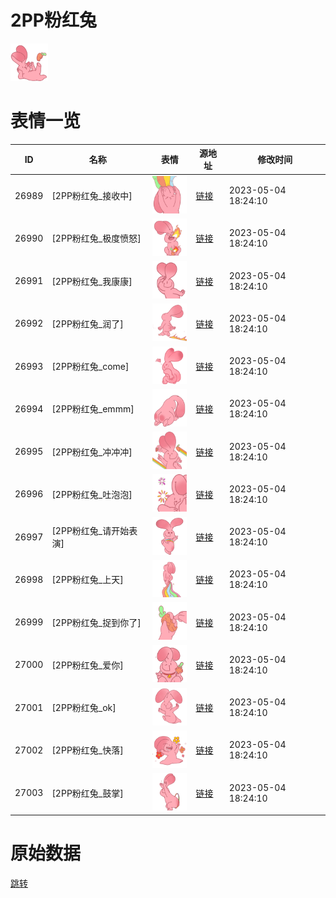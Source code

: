 # 2PP粉红兔

<img src="./cover.png" height="60" alt="cover" />

# 表情一览

|ID|名称|表情|源地址|修改时间|
|----|----|----|----|----|
|26989|[2PP粉红兔_接收中]|<img src="./pic/026989_%5B2PP粉红兔_接收中%5D.png" height="60" alt="接收中"/>|[链接](https://i0.hdslb.com/bfs/garb/5c551411c56becf74349fe519ab5b268efe425e0.png)|2023-05-04 18:24:10|
|26990|[2PP粉红兔_极度愤怒]|<img src="./pic/026990_%5B2PP粉红兔_极度愤怒%5D.png" height="60" alt="极度愤怒"/>|[链接](https://i0.hdslb.com/bfs/garb/5b46206d3b4b2a0967e13db5a9360c9da54f0066.png)|2023-05-04 18:24:10|
|26991|[2PP粉红兔_我康康]|<img src="./pic/026991_%5B2PP粉红兔_我康康%5D.png" height="60" alt="我康康"/>|[链接](https://i0.hdslb.com/bfs/garb/3410321c71dfa4da6444c82b5c6951d2a2584c15.png)|2023-05-04 18:24:10|
|26992|[2PP粉红兔_润了]|<img src="./pic/026992_%5B2PP粉红兔_润了%5D.png" height="60" alt="润了"/>|[链接](https://i0.hdslb.com/bfs/garb/a0d5edece8db9bbd7fdacd81a4c96170ba2afcda.png)|2023-05-04 18:24:10|
|26993|[2PP粉红兔_come]|<img src="./pic/026993_%5B2PP粉红兔_come%5D.png" height="60" alt="come"/>|[链接](https://i0.hdslb.com/bfs/garb/dfe9c2ae93f2b30efd2822b45cff8be01eee1157.png)|2023-05-04 18:24:10|
|26994|[2PP粉红兔_emmm]|<img src="./pic/026994_%5B2PP粉红兔_emmm%5D.png" height="60" alt="emmm"/>|[链接](https://i0.hdslb.com/bfs/garb/5168f8172337c0dba48036a699ba6a9f1541d1f8.png)|2023-05-04 18:24:10|
|26995|[2PP粉红兔_冲冲冲]|<img src="./pic/026995_%5B2PP粉红兔_冲冲冲%5D.png" height="60" alt="冲冲冲"/>|[链接](https://i0.hdslb.com/bfs/garb/a6ffff486d5a0ac0f1d12f0b6b91d32e46be3039.png)|2023-05-04 18:24:10|
|26996|[2PP粉红兔_吐泡泡]|<img src="./pic/026996_%5B2PP粉红兔_吐泡泡%5D.png" height="60" alt="吐泡泡"/>|[链接](https://i0.hdslb.com/bfs/garb/3e51946a52c0c546c9148b7a245c36712616c68e.png)|2023-05-04 18:24:10|
|26997|[2PP粉红兔_请开始表演]|<img src="./pic/026997_%5B2PP粉红兔_请开始表演%5D.png" height="60" alt="请开始表演"/>|[链接](https://i0.hdslb.com/bfs/garb/58015053b4ba5c8982ab67d774034d5273f5b1e8.png)|2023-05-04 18:24:10|
|26998|[2PP粉红兔_上天]|<img src="./pic/026998_%5B2PP粉红兔_上天%5D.png" height="60" alt="上天"/>|[链接](https://i0.hdslb.com/bfs/garb/5ae49ef77686b70402d45352555c70af98d74f48.png)|2023-05-04 18:24:10|
|26999|[2PP粉红兔_捉到你了]|<img src="./pic/026999_%5B2PP粉红兔_捉到你了%5D.png" height="60" alt="捉到你了"/>|[链接](https://i0.hdslb.com/bfs/garb/7709ace81075b53f334b83bffb9741c2fde29661.png)|2023-05-04 18:24:10|
|27000|[2PP粉红兔_爱你]|<img src="./pic/027000_%5B2PP粉红兔_爱你%5D.png" height="60" alt="爱你"/>|[链接](https://i0.hdslb.com/bfs/garb/791cf7f0fd10a1058757e777042c902bcc85ceb4.png)|2023-05-04 18:24:10|
|27001|[2PP粉红兔_ok]|<img src="./pic/027001_%5B2PP粉红兔_ok%5D.png" height="60" alt="ok"/>|[链接](https://i0.hdslb.com/bfs/garb/e838d0e2260eff10c00b98fdcd6b4eae06bbe6ac.png)|2023-05-04 18:24:10|
|27002|[2PP粉红兔_快落]|<img src="./pic/027002_%5B2PP粉红兔_快落%5D.png" height="60" alt="快落"/>|[链接](https://i0.hdslb.com/bfs/garb/f8f9f4c2d28b4152e140c77540d7e803c2307cfd.png)|2023-05-04 18:24:10|
|27003|[2PP粉红兔_鼓掌]|<img src="./pic/027003_%5B2PP粉红兔_鼓掌%5D.png" height="60" alt="鼓掌"/>|[链接](https://i0.hdslb.com/bfs/garb/4d685c90e7aebd68443c5e9a7ddbc6d142f54cfc.png)|2023-05-04 18:24:10|

# 原始数据

[跳转](./raw.json)

